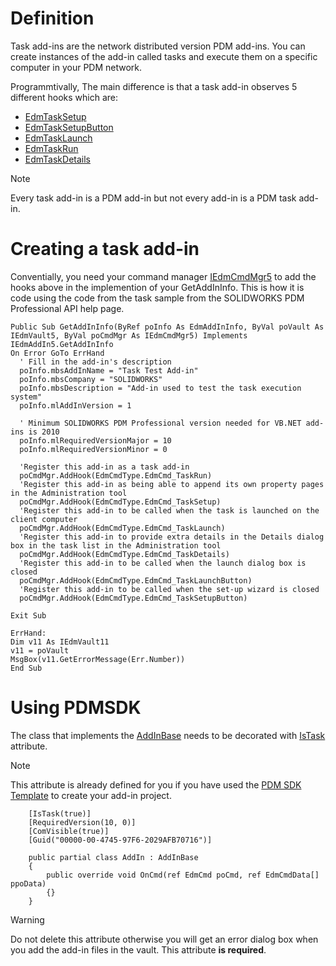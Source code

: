 # Definition

Task add-ins are the network distributed version PDM add-ins. You can create instances of the add-in called tasks and execute them on a specific computer in your PDM network.

Programmtivally, The main difference is that a task add-in observes 5 different hooks which are:

- [EdmTaskSetup](https://help.solidworks.com/2023/english/api/epdmapi/EPDM.Interop.epdm~EPDM.Interop.epdm.EdmCmdData.html)
- [EdmTaskSetupButton](https://help.solidworks.com/2023/english/api/epdmapi/EPDM.Interop.epdm~EPDM.Interop.epdm.EdmCmdData.html)
- [EdmTaskLaunch](https://help.solidworks.com/2023/english/api/epdmapi/EPDM.Interop.epdm~EPDM.Interop.epdm.EdmCmdData.html)
- [EdmTaskRun](https://help.solidworks.com/2023/english/api/epdmapi/EPDM.Interop.epdm~EPDM.Interop.epdm.EdmCmdData.html)
- [EdmTaskDetails](https://help.solidworks.com/2023/english/api/epdmapi/EPDM.Interop.epdm~EPDM.Interop.epdm.EdmCmdData.html)

>[!NOTE]
> Every task add-in is a PDM add-in but not every add-in is a PDM task add-in. 


# Creating a task add-in

Conventially, you need your command manager [IEdmCmdMgr5](https://help.solidworks.com/2018/english/api/epdmapi/EPDM.Interop.epdm~EPDM.Interop.epdm.IEdmCmdMgr5.html) to add the hooks above in the implemention of your GetAddInInfo. This is how it is code using the code from the task sample from the SOLIDWORKS PDM Professional API help page.

```
Public Sub GetAddInInfo(ByRef poInfo As EdmAddInInfo, ByVal poVault As IEdmVault5, ByVal poCmdMgr As IEdmCmdMgr5) Implements IEdmAddIn5.GetAddInInfo
On Error GoTo ErrHand
  ' Fill in the add-in's description
  poInfo.mbsAddInName = "Task Test Add-in"
  poInfo.mbsCompany = "SOLIDWORKS"
  poInfo.mbsDescription = "Add-in used to test the task execution system"
  poInfo.mlAddInVersion = 1

  ' Minimum SOLIDWORKS PDM Professional version needed for VB.NET add-ins is 2010
  poInfo.mlRequiredVersionMajor = 10
  poInfo.mlRequiredVersionMinor = 0

  'Register this add-in as a task add-in
  poCmdMgr.AddHook(EdmCmdType.EdmCmd_TaskRun)
  'Register this add-in as being able to append its own property pages in the Administration tool
  poCmdMgr.AddHook(EdmCmdType.EdmCmd_TaskSetup)
  'Register this add-in to be called when the task is launched on the client computer
  poCmdMgr.AddHook(EdmCmdType.EdmCmd_TaskLaunch)
  'Register this add-in to provide extra details in the Details dialog box in the task list in the Administration tool
  poCmdMgr.AddHook(EdmCmdType.EdmCmd_TaskDetails)
  'Register this add-in to be called when the launch dialog box is closed
  poCmdMgr.AddHook(EdmCmdType.EdmCmd_TaskLaunchButton)
  'Register this add-in to be called when the set-up wizard is closed
  poCmdMgr.AddHook(EdmCmdType.EdmCmd_TaskSetupButton)

Exit Sub

ErrHand:
Dim v11 As IEdmVault11
v11 = poVault
MsgBox(v11.GetErrorMessage(Err.Number))
End Sub
```

# Using PDMSDK

The class that implements the [AddInBase](../api/BlueByte.SOLIDWORKS.PDMProfessional.SDK.AddInBase.html) needs to be decorated with [IsTask](../api/BlueByte.SOLIDWORKS.PDMProfessional.SDK.Attributes.IsTaskAttribute.html) attribute. 


>[!NOTE]
> This attribute is already defined for you if you have used the [PDM SDK Template](https://marketplace.visualstudio.com/items?itemName=BlueByteSystemsInc.ID) to create your add-in project. 



```
    [IsTask(true)]
    [RequiredVersion(10, 0)]
    [ComVisible(true)]
    [Guid("00000-00-4745-97F6-2029AFB70716")]

    public partial class AddIn : AddInBase
    {
        public override void OnCmd(ref EdmCmd poCmd, ref EdmCmdData[] ppoData)
        {}
    }
```


>[!WARNING]
> Do not delete this attribute otherwise you will get an error dialog box when you add the add-in files in the vault. This attribute **is required**.